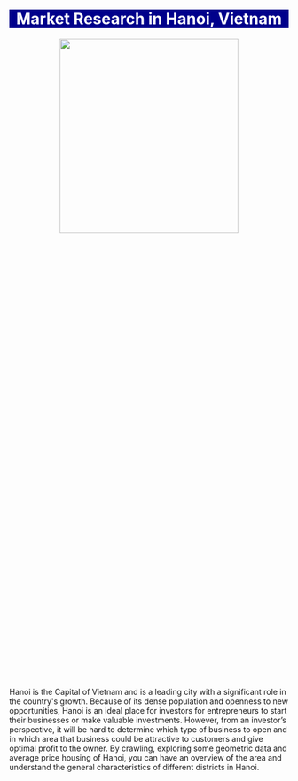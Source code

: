 <center> <h1 style="background-color:darkblue; color:white" > Market Research in Hanoi, Vietnam </h1> 
<img
src="https://www.planetware.com/photos-large/VIE/vietnam-hanoi-west-lake.jpg" style="width:80%;height:30%;">
</center>
Hanoi is the Capital of Vietnam and is a leading city with a significant role in the country's growth. Because of its dense population and openness to new opportunities, Hanoi is an ideal place for investors for entrepreneurs to start their businesses or make valuable investments. However, from an investor’s perspective, it will be hard to determine which type of business to open and in which area that business could be attractive to customers and give optimal profit to the owner. By crawling, exploring some geometric data and average price housing of Hanoi, you can have an overview of the area and understand the general characteristics of different districts in Hanoi.
